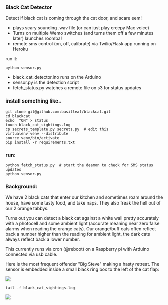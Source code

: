 ### Black Cat Detector

Detect if black cat is coming through the cat door, and scare eem! 
- plays scary sounding .wav file (or can just play creepy Mac voice) 
- Turns on multiple Wemo switches (and turns them off a few minutes later) launches roomba! 
- remote sms control (on, off, calibrate) via Twilio/Flask app running on Heroku

run it: 
    
    python sensor.py


- black_cat_detector.ino runs on the Arduino
- sensor.py is the detection script
- fetch_status.py watches a remote file on s3 for status updates


### install something like.. 

    git clone git@github.com:basilleaf/blackcat.git
    cd blackcat
    echo  "ON" > status
    touch black_cat_sightings.log
    cp secrets_template.py secrets.py  # edit this
    virtualenv venv --distribute
    source venv/bin/activate
    pip install -r requirements.txt
    
### run:
    python fetch_status.py  # start the deamon to check for SMS status updates
    python sensor.py  


### Background:

We have 2 black cats that enter our kitchen and sometimes roam around the house, have some tasty food, and take naps. They also freak the hell out of our 2 orange tabbys.

Turns out you can detect a black cat against a white wall pretty accurately with a photocell and some ambient light (accurate meaning near zero false alarms when reading the orange cats). Our orange/buff cats often reflect back a number higher than the reading for ambient light, the dark cats always reflect back a lower number.

This currently runs via cron (@reboot) on a Raspberry pi with Arduino connected via usb cable.

Here is the most frequent offender "Big Steve" making a hasty retreat. The sensor is embedded inside a small black ring box to the left of the cat flap:

<img src = "https://dl.dropboxusercontent.com/u/22391580/big_steve_gets_yelled_at.jpg">


    tail -f black_cat_sightings.log


<img src = "http://24.media.tumblr.com/e724ec40de93e65324ed1828df68da07/tumblr_mzyynrWrjc1qzaxi1o1_1280.jpg">
